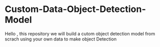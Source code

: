 # Custom-Data-Object-Detection-Model
Hello , this repository we will build a cutom object detection model from scrach using your own data to make object Detection
